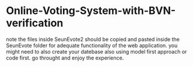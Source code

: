 # Online-Voting-System-with-BVN-verification
note the files inside SeunEvote2 should be copied and pasted inside the SeunEvote folder for adequate functionality of the web application.
you might need to also create your datebase also using model first approach or code first.
go throught and enjoy the experience.

